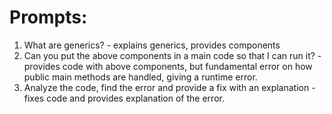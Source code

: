 # Prompts:
1. What are generics? - explains generics, provides components
2. Can you put the above components in a main code so that I can run it? - provides code with above components, but fundamental error on how public main methods are handled, giving a runtime error.
3. Analyze the code, find the error and provide a fix with an explanation - fixes code and provides explanation of the error.